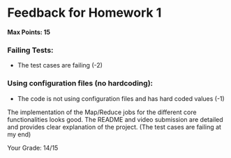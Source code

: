 # Feedback for Homework 1
**Max Points: 15**

### Failing Tests:
- The test cases are failing (-2)

### Using configuration files (no hardcoding):
- The code is not using configuration files and has hard coded values (-1)

The implementation of the Map/Reduce jobs for the different core functionalities looks good. The README and video submission are detailed and provides clear explanation of the project.
(The test cases are failing at my end)

Your Grade: 14/15
